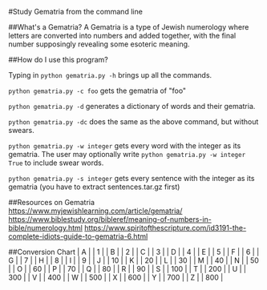 #Study Gematria from the command line

##What's a Gematria?
A Gematria is a type of Jewish numerology where letters are converted into numbers and added together, with the final number supposingly revealing some esoteric meaning.

##How do I use this program?

Typing in `python gematria.py -h` brings up all the commands.

`python gematria.py -c foo` gets the gematria of "foo"

`python gematria.py -d` generates a dictionary of words and their gematria.

`python gematria.py -dc` does the same as the above command, but without swears.

`python gematria.py -w integer` gets every word with the integer as its gematria. The user may optionally write `python gematria.py -w integer True` to include swear words.

`python gematria.py -s integer` gets every sentence with the integer as its gematria (you have to extract sentences.tar.gz first)

##Resources on Gematria
https://www.myjewishlearning.com/article/gematria/
https://www.biblestudy.org/bibleref/meaning-of-numbers-in-bible/numerology.html
https://www.spiritofthescripture.com/id3191-the-complete-idiots-guide-to-gematria-6.html

##Conversion Chart
| A | | 1 |
| B | | 2 |
| C | | 3 |
| D | | 4 |
| E | | 5 |
| F | | 6 |
| G | | 7 |
| H | | 8 |
| I | | 9 |
| J | | 10 |
| K | | 20 |
| L | | 30 |
| M | | 40 |
| N | | 50 |
| O | | 60 |
| P | | 70 |
| Q | | 80 |
| R | | 90 |
| S | | 100 |
| T | | 200 |
| U | | 300 |
| V | | 400 |
| W | | 500 |
| X | | 600 |
| Y | | 700 |
| Z | | 800 |
